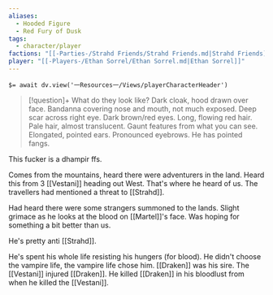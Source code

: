 ```yaml
---
aliases:
  - Hooded Figure
  - Red Fury of Dusk
tags:
  - character/player
factions: "[[-Parties-/Strahd Friends/Strahd Friends.md|Strahd Friends]]"
player: "[[-Players-/Ethan Sorrel/Ethan Sorrel.md|Ethan Sorrel]]"
---
```


`$= await dv.view('一Resources一/Views/playerCharacterHeader')`

> [!question]+ What do they look like?
> Dark cloak, hood drawn over face. Bandanna covering nose and mouth, not much exposed. Deep scar across right eye. Dark brown/red eyes. Long, flowing red hair. Pale hair, almost translucent. Gaunt features from what you can see. Elongated, pointed ears. Pronounced eyebrows. He has pointed fangs.

This fucker is a dhampir ffs.

Comes from the mountains, heard there were adventurers in the land. Heard this from 3 [[Vestani]] heading out West. That's where he heard of us. The travellers had mentioned a threat to [[Strahd]].

Had heard there were some strangers summoned to the lands. Slight grimace as he looks at the blood on [[Martel]]'s face. Was hoping for something a bit better than us.

He's pretty anti [[Strahd]].

He's spent his whole life resisting his hungers (for blood). He didn't choose the vampire life, the vampire life chose him. [[Draken]] was his sire. The [[Vestani]] injured [[Draken]]. He killed [[Draken]] in his bloodlust from when he killed the [[Vestani]].
